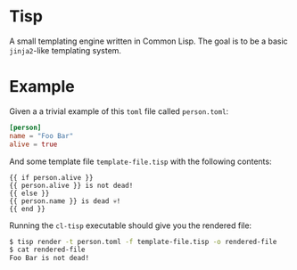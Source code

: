 # Tisp

A small templating engine written in Common Lisp. The goal is to be a basic `jinja2`-like templating system.

# Example

Given a a trivial example of this `toml` file called `person.toml`:

```toml
[person]
name = "Foo Bar"
alive = true
```

And some template file `template-file.tisp` with the following contents:

```
{{ if person.alive }}
{{ person.alive }} is not dead!
{{ else }}
{{ person.name }} is dead 💀!
{{ end }}
```

Running the `cl-tisp` executable should give you the rendered file:

```bash
$ tisp render -t person.toml -f template-file.tisp -o rendered-file
$ cat rendered-file
Foo Bar is not dead!
```
